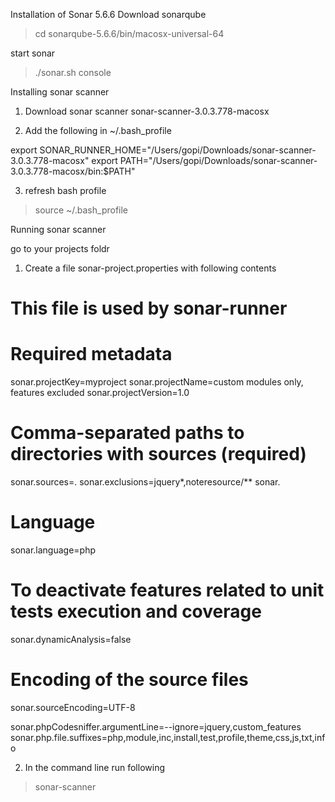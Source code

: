 Installation of Sonar 5.6.6
Download sonarqube
> cd sonarqube-5.6.6/bin/macosx-universal-64

start sonar
> ./sonar.sh console


Installing sonar scanner

1. Download sonar scanner sonar-scanner-3.0.3.778-macosx

2. Add the following in ~/.bash_profile

export SONAR_RUNNER_HOME="/Users/gopi/Downloads/sonar-scanner-3.0.3.778-macosx"
export PATH="/Users/gopi/Downloads/sonar-scanner-3.0.3.778-macosx/bin:$PATH"

3. refresh bash profile
> source ~/.bash_profile

Running sonar scanner

go to your projects foldr

1. Create a file sonar-project.properties with following contents

# This file is used by sonar-runner
# 
# Required metadata
sonar.projectKey=myproject
sonar.projectName=custom modules only, features excluded
sonar.projectVersion=1.0

# Comma-separated paths to directories with sources (required)
sonar.sources=.
sonar.exclusions=jquery*,noteresource/**
sonar.

# Language
sonar.language=php

# To deactivate features related to unit tests execution and coverage
sonar.dynamicAnalysis=false

# Encoding of the source files
sonar.sourceEncoding=UTF-8

sonar.phpCodesniffer.argumentLine=--ignore=jquery,custom_features
sonar.php.file.suffixes=php,module,inc,install,test,profile,theme,css,js,txt,info

2. In the command line run following
> sonar-scanner
